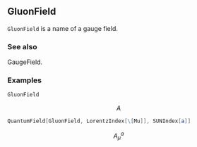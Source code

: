 ##  GluonField 

`GluonField` is a name of a gauge field.

###  See also 

GaugeField.

###  Examples 

```mathematica
GluonField
```

$$A$$

```mathematica
QuantumField[GluonField, LorentzIndex[\[Mu]], SUNIndex[a]]
```

$$A_{\mu }^a$$